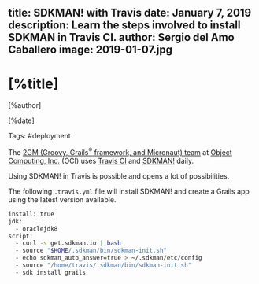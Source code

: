 title: SDKMAN! with Travis
date: January 7, 2019  
description: Learn the steps involved to install SDKMAN in Travis CI.
author: Sergio del Amo Caballero
image: 2019-01-07.jpg    
---

# [%title]

[%author]

[%date] 

Tags: #deployment

The [2GM (Groovy, Grails<sup>&reg;</sup> framework, and Micronaut) team](https://objectcomputing.com/products/2gm-team) at [Object Computing, Inc.](https://objectcomputing.com/) (OCI) uses [Travis CI](https://travis-ci.org/) and [SDKMAN!](https://sdkman.io/) daily.

Using SDKMAN! in Travis is possible and opens a lot of possibilities.

The following `.travis.yml` file will install SDKMAN! and create a Grails app using the latest version available.

```bash
install: true
jdk:
  - oraclejdk8
script:
  - curl -s get.sdkman.io | bash
  - source "$HOME/.sdkman/bin/sdkman-init.sh"
  - echo sdkman_auto_answer=true > ~/.sdkman/etc/config
  - source "/home/travis/.sdkman/bin/sdkman-init.sh"
  - sdk install grails
```